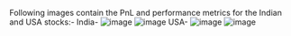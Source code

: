 Following images contain the PnL and performance metrics for the Indian and USA stocks:-
India-
![image](https://github.com/user-attachments/assets/0aa6d104-35a5-4e69-836d-56a3ced8118e)
![image](https://github.com/user-attachments/assets/f4fe56fc-1214-449e-82a7-fb25d3b9d432)
USA-
![image](https://github.com/user-attachments/assets/c1263946-a17c-455c-b108-1aada546da4d)
![image](https://github.com/user-attachments/assets/0cdcd7f2-ebcf-405a-9139-406df5ba1655)

